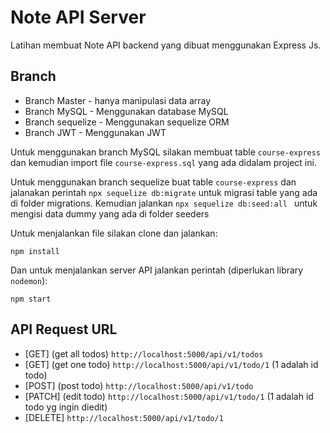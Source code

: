 # Note API Server
Latihan membuat Note API backend yang dibuat menggunakan Express Js.

## Branch
* Branch Master - hanya manipulasi data array
* Branch MySQL - Menggunakan database MySQL
* Branch sequelize - Menggunakan sequelize ORM
* Branch JWT - Menggunakan JWT

Untuk menggunakan branch MySQL silakan membuat table `course-express` dan kemudian import file `course-express.sql` yang ada didalam project ini.

Untuk menggunakan branch sequelize buat table `course-express` dan jalanakan perintah `npx sequelize db:migrate` untuk migrasi table yang ada di folder migrations. Kemudian jalankan `npx sequelize db:seed:all ` untuk mengisi data dummy yang ada di folder seeders

Untuk menjalankan file silakan clone dan jalankan:

```
npm install
```

Dan untuk menjalankan server API jalankan perintah (diperlukan library `nodemon`):

```
npm start
```

## API Request URL
* [GET] (get all todos) `http://localhost:5000/api/v1/todos`
* [GET] (get one todo) `http://localhost:5000/api/v1/todo/1` (1 adalah id todo)
* [POST] (post todo) `http://localhost:5000/api/v1/todo`
* [PATCH] (edit todo) `http://localhost:5000/api/v1/todo/1` (1 adalah id todo yg ingin diedit)
* [DELETE] `http://localhost:5000/api/v1/todo/1`